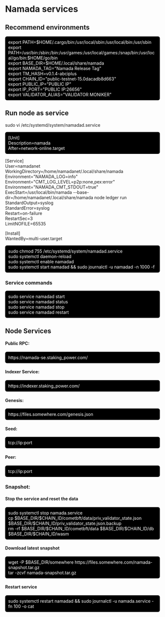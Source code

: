 # Namada services

## Recommend environments
<p style="background:black;color:white;padding:10px;border-radius:6px">
export PATH=$HOME/.cargo/bin:/usr/local/sbin:/usr/local/bin:/usr/sbin<br />
export PATH=/usr/bin:/sbin:/bin:/usr/games:/usr/local/games:/snap/bin:/usr/local/go/bin:$HOME/go/bin<br />
export BASE_DIR=$HOME/.local/share/namada<br />
export NAMADA_TAG="Namada Release Tag"<br />
export TM_HASH=v0.1.4-abciplus<br />
export CHAIN_ID="public-testnet-15.0dacadb8d663"<br />
export PUBLIC_IP="PUBLIC IP"<br />
export IP_PORT="PUBLIC IP:26656"<br />
export VALIDATOR_ALIAS="VALIDATOR MONIKER"<br />
</p>

## Run node as service
sudo vi /etc/systemd/system/namadad.service
<p style="background:black;color:white;padding:10px;border-radius:6px">
[Unit]<br />
Description=namada<br />
After=network-online.target<br />

[Service]<br />
User=namadanet<br />
WorkingDirectory=/home/namadanet/.local/share/namada<br />
Environment="NAMADA_LOG=info"<br />
Environment="CMT_LOG_LEVEL=p2p:none,pex:error"<br />
Environment="NAMADA_CMT_STDOUT=true"<br />
ExecStart=/usr/local/bin/namada --base-dir=/home/namadanet/.local/share/namada node ledger run<br />
StandardOutput=syslog<br />
StandardError=syslog<br />
Restart=on-failure<br />
RestartSec=3<br />
LimitNOFILE=65535<br />

[Install]<br />
WantedBy=multi-user.target<br />
</p>

<p style="background:black;color:white;padding:10px;border-radius:6px">
sudo chmod 755 /etc/systemd/system/namadad.service<br />
sudo systemctl daemon-reload<br />
sudo systemctl enable namadad<br />
sudo systemctl start namadad && sudo journalctl -u namadad -n 1000 -f<br />
</p>

### Service commands
<p style="background:black;color:white;padding:10px;border-radius:6px">
sudo service namadad start<br />
sudo service namadad status<br />
sudo service namadad stop<br />
sudo service namadad restart<br />
</p>

## Node Services

#### Public RPC: 
<p style="background:black;color:white;padding:10px;border-radius:6px">
https://namada-se.staking_power.com/
</p>

#### Indexer Service: 
<p style="background:black;color:white;padding:10px;border-radius:6px">
https://indexer.staking_power.com/
</p>

#### Genesis:
<p style="background:black;color:white;padding:10px;border-radius:6px">
https://files.somewhere.com/genesis.json
</p>

#### Seed:
<p style="background:black;color:white;padding:10px;border-radius:6px">
tcp://ip:port
</p>

#### Peer:
<p style="background:black;color:white;padding:10px;border-radius:6px">
tcp://ip:port
</p>

### Snapshot:
#### Stop the service and reset the data
<p style="background:black;color:white;padding:10px;border-radius:6px">
sudo systemctl stop namada.service<br />
cp $BASE_DIR/$CHAIN_ID/cometbft/data/priv_validator_state.json $BASE_DIR/$CHAIN_ID/priv_validator_state.json.backup<br />
rm -rf $BASE_DIR/$CHAIN_ID/cometbft/data $BASE_DIR/$CHAIN_ID/db $BASE_DIR/$CHAIN_ID/wasm
</p>

#### Download latest snapshot
<p style="background:black;color:white;padding:10px;border-radius:6px">
wget -P $BASE_DIR/somewhere https://files.somewhere.com/namada-snapshot.tar.gz<br />
tar -zcvf namada-snapshot.tar.gz<br />
</p>

#### Restart service
<p style="background:black;color:white;padding:10px;border-radius:6px">
sudo systemctl restart namadad && sudo journalctl -u namada.service -fn 100 -o cat
</p>

<script>
function copyToClipboard(element) {
  var text = document.querySelector(element).innerText;
  var elem = document.createElement("textarea");
  document.body.appendChild(elem);
  elem.value = text;
  elem.select();
  document.execCommand("copy");
  document.body.removeChild(elem);
  alert("Code copied to clipboard");
}
</script>
